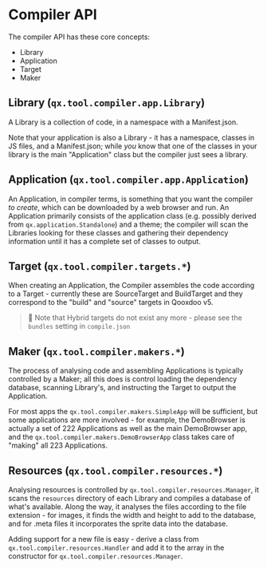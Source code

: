 # Compiler API

The compiler API has these core concepts:

- Library
- Application
- Target
- Maker

## Library (`qx.tool.compiler.app.Library`)

A Library is a collection of code, in a namespace with a Manifest.json.

Note that your application is also a Library - it has a namespace, classes in JS
files, and a Manifest.json; while _you_ know that one of the classes in your library 
is the main "Application" class but the compiler just sees a library.

## Application (`qx.tool.compiler.app.Application`)

An Application, in compiler terms, is something that you want the compiler _to
create_, which can be downloaded by a web browser and run. An Application
primarily consists of the application class (e.g. possibly derived from
`qx.application.Standalone`) and a theme; the compiler will scan the Libraries
looking for these classes and gathering their dependency information until it
has a complete set of classes to output.

## Target (`qx.tool.compiler.targets.*`)

When creating an Application, the Compiler assembles the code according to a
Target - currently these are SourceTarget and BuildTarget and they correspond to
the "build" and "source" targets in Qooxdoo v5.

> :memo: Note that Hybrid targets do not exist any more - please see the `bundles`
setting in `compile.json`

## Maker (`qx.tool.compiler.makers.*`)

The process of analysing code and assembling Applications is typically
controlled by a Maker; all this does is control loading the dependency database,
scanning Library's, and instructing the Target to output the Application.

For most apps the `qx.tool.compiler.makers.SimpleApp` will be sufficient, but some
applications are more involved - for example, the DemoBrowser is actually a set
of 222 Applications as well as the main DemoBrowser app, and the
`qx.tool.compiler.makers.DemoBrowserApp` class takes care of "making" all 223
Applications.

## Resources (`qx.tool.compiler.resources.*`)

Analysing resources is controlled by `qx.tool.compiler.resources.Manager`, it scans
the `resources` directory of each Library and compiles a database of what's
available. Along the way, it analyses the files according to the file
extension - for images, it finds the width and height to add to the database,
and for .meta files it incorporates the sprite data into the database.

Adding support for a new file is easy - derive a class from
`qx.tool.compiler.resources.Handler` and add it to the array in the constructor for
`qx.tool.compiler.resources.Manager`.
